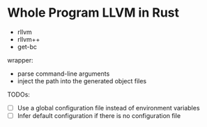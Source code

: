 # Whole Program LLVM in Rust

- rllvm
- rllvm++
- get-bc

wrapper:

- parse command-line arguments
- inject the path into the generated object files

TODOs:

- [ ] Use a global configuration file instead of environment variables
- [ ] Infer default configuration if there is no configuration file
